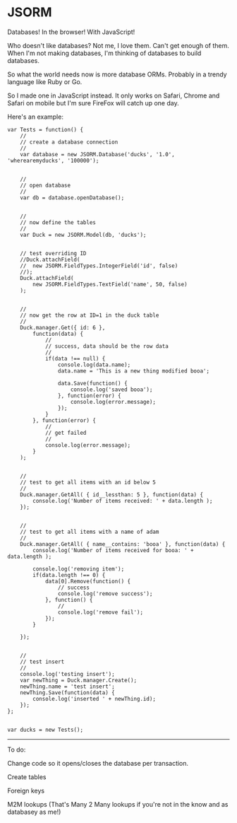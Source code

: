 JSORM
=====

Databases! In the browser! With JavaScript!

Who doesn't like databases? Not me, I love them. Can't get enough of them. When I'm not making databases, I'm thinking of databases to build databases.

So what the world needs now is more database ORMs. Probably in a trendy language like Ruby or Go.

So I made one in JavaScript instead. It only works on Safari, Chrome and Safari on mobile but I'm sure FireFox will catch up one day.

Here's an example:

	var Tests = function() {
		//
		// create a database connection
		//
		var database = new JSORM.Database('ducks', '1.0', 'wherearemyducks', '100000');


		//
		// open database
		//
		var db = database.openDatabase();


		//
		// now define the tables
		//
		var Duck = new JSORM.Model(db, 'ducks');


		// test overriding ID
		//Duck.attachField(
		//	new JSORM.FieldTypes.IntegerField('id', false)
		//);
		Duck.attachField(
			new JSORM.FieldTypes.TextField('name', 50, false)
		);


		//
		// now get the row at ID=1 in the duck table
		//
		Duck.manager.Get({ id: 6 },
			function(data) {
				//
				// success, data should be the row data
				//
				if(data !== null) {
					console.log(data.name);
					data.name = 'This is a new thing modified booa';

					data.Save(function() {
						console.log('saved booa');
					}, function(error) {
						console.log(error.message);
					});
				}
			}, function(error) {
				//
				// get failed
				//
				console.log(error.message);
			}
		);


		//
		// test to get all items with an id below 5
		//
		Duck.manager.GetAll( { id__lessthan: 5 }, function(data) {
			console.log('Number of items received: ' + data.length );
		});


		//
		// test to get all items with a name of adam
		//
		Duck.manager.GetAll( { name__contains: 'booa' }, function(data) {
			console.log('Number of items received for booa: ' + data.length );

			console.log('removing item');
			if(data.length !== 0) {
				data[0].Remove(function() {
					// success
					console.log('remove success');
				}, function() {
					//
					console.log('remove fail');
				});
			}
			
		});
		 

		//
		// test insert
		//
		console.log('testing insert');
		var newThing = Duck.manager.Create();
		newThing.name = 'test insert';
		newThing.Save(function(data) {
			console.log('inserted ' + newThing.id);
		});
	};


	var ducks = new Tests();

--------------

To do:

Change code so it opens/closes the database per transaction.

Create tables

Foreign keys

M2M lookups (That's Many 2 Many lookups if you're not in the know and as databasey as me!)

